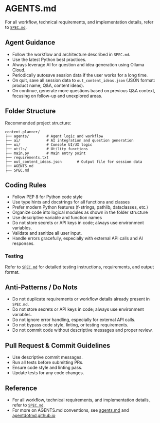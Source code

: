 # AGENTS.md

For all workflow, technical requirements, and implementation details, refer to [`SPEC.md`](./SPEC.md).

## Agent Guidance
- Follow the workflow and architecture described in `SPEC.md`.
- Use the latest Python best practices.
- Always leverage AI for question and idea generation using Ollama Cloud.
- Periodically autosave session data if the user works for a long time.
- On quit, save all session data to `out_content_ideas.json` (JSON format: product name, Q&A, content ideas).
- On continue, generate more questions based on previous Q&A context, focusing on follow-up and unexplored areas.

## Folder Structure
Recommended project structure:
```
content-planner/
├── agents/        # Agent logic and workflow
├── ai/            # AI integration and question generation
├── ui/            # Console UI/UX logic
├── utils/         # Utility functions
├── main.py        # Main entry point
├── requirements.txt
├── out_content_ideas.json       # Output file for session data
├── AGENTS.md
├── SPEC.md
```

## Coding Rules
- Follow PEP 8 for Python code style
- Use type hints and docstrings for all functions and classes
- Prefer modern Python features (f-strings, pathlib, dataclasses, etc.)
- Organize code into logical modules as shown in the folder structure
- Use descriptive variable and function names
- Do not store secrets or API keys in code; always use environment variables.
- Validate and sanitize all user input.
- Handle errors gracefully, especially with external API calls and AI responses.

### Testing
Refer to [`SPEC.md`](./SPEC.md) for detailed testing instructions, requirements, and output format.

## Anti-Patterns / Do Nots
- Do not duplicate requirements or workflow details already present in `SPEC.md`.
- Do not store secrets or API keys in code; always use environment variables.
- Do not ignore error handling, especially for external API calls.
- Do not bypass code style, linting, or testing requirements.
- Do not commit code without descriptive messages and proper review.

## Pull Request & Commit Guidelines
- Use descriptive commit messages.
- Run all tests before submitting PRs.
- Ensure code style and linting pass.
- Update tests for any code changes.

## Reference
- For all workflow, technical requirements, and implementation details, refer to [`SPEC.md`](./SPEC.md).
- For more on AGENTS.md conventions, see [agents.md](https://agents.md/) and [agentdotmd.github.io](https://agentdotmd.github.io/website/)
